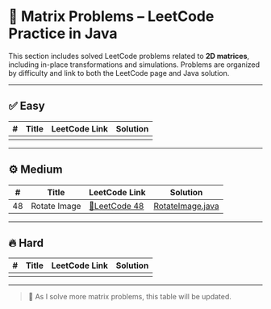 # 📐 Matrix Problems – LeetCode Practice in Java

This section includes solved LeetCode problems related to **2D matrices**, including in-place transformations and simulations. Problems are organized by difficulty and link to both the LeetCode page and Java solution.

---

## ✅ Easy

| # | Title | LeetCode Link | Solution |
|--:|-------|----------------|----------|
|   |       |                |          |

---

## ⚙️ Medium

| #  | Title         | LeetCode Link                                                     | Solution                                     |
|----|---------------|--------------------------------------------------------------------|----------------------------------------------|
| 48 | Rotate Image  | [🔗LeetCode 48](https://leetcode.com/problems/rotate-image/)       | [RotateImage.java](medium/RotateImage.java)  |

---

## 🔥 Hard

| # | Title | LeetCode Link | Solution |
|--:|-------|----------------|----------|
|   |       |                |          |

---

> 📌 As I solve more matrix problems, this table will be updated.
